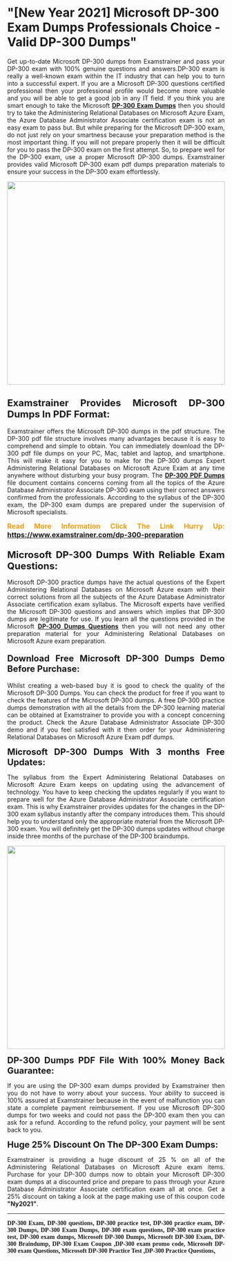 <h1><strong>"[New Year 2021] Microsoft DP-300 Exam Dumps Professionals Choice - Valid DP-300 Dumps"</strong></h1>

<p style="text-align: justify;">Get up-to-date Microsoft DP-300 dumps from Examstrainer and pass your DP-300 exam with 100% genuine questions and answers.DP-300 exam is really a well-known exam within the IT industry that can help you to turn into a successful expert. If you are a Microsoft DP-300 questions certified professional then your professional profile would become more valuable and you will be able to get a good job in any IT field. If you think you are smart enough to take the Microsoft <a href="https://www.examstrainer.com/dp-300-preparation"><strong>DP-300 Exam Dumps</strong></a> then you should try to take the Administering Relational Databases on Microsoft Azure Exam, the Azure Database Administrator Associate certification exam is not an easy exam to pass but. But while preparing for the Microsoft DP-300 exam, do not just rely on your smartness because your preparation method is the most important thing. If you will not prepare properly then it will be difficult for you to pass the DP-300 exam on the first attempt. So, to prepare well for the DP-300 exam, use a proper Microsoft DP-300 dumps. Examstrainer provides valid Microsoft DP-300 exam pdf dumps preparation materials to ensure your success in the DP-300 exam effortlessly.</p>

<p style="text-align: justify;"><a href="https://www.examstrainer.com/dp-300-preparation"><img alt="" src="https://lh3.googleusercontent.com/pw/ACtC-3cwqwMiAzWbNQsUKBhl8fG1yZyn0Y6ujoQVio1sTi7kMvoytLC5qdtLjNN4SvhyKWGQ4RCFE06ZeoQ5yhYUK0oTrF61iyHStQBDJjcu0DUbo0Eieek2a_lKuZ2trdjkEbSwY1tTjWMuvnXBVw8kobjn=w1168-h657-no?authuser=0" style="width: 100%; height: 470px;" /></a></p>

<h2 style="text-align: justify;"><strong><span style="font-size:22px;">Examstrainer Provides Microsoft DP-300 Dumps In PDF Format:</span></strong></h2>

<p style="text-align: justify;">Examstrainer offers the Microsoft DP-300 dumps in the pdf structure. The DP-300 pdf file structure involves many advantages because it is easy to comprehend and simple to obtain. You can immediately download the DP-300 pdf file dumps on your PC, Mac, tablet and laptop, and smartphone. This will make it easy for you to make for the DP-300 dumps Expert Administering Relational Databases on Microsoft Azure Exam at any time anywhere without disturbing your busy program. The <a href="https://www.examstrainer.com/dp-300-preparation"><strong>DP-300 PDF Dumps</strong></a> file document contains concerns coming from all the topics of the Azure Database Administrator Associate DP-300 exam using their correct answers confirmed from the professionals. According to the syllabus of the DP-300 exam, the DP-300 exam dumps are prepared under the supervision of Microsoft specialists.</p>

<p style="text-align: justify;"><span style="color:#f39c12;"><span style="font-size:16px;"><strong>Read More Information Click The Link Hurry Up:</strong></span></span> <span style="font-size:16px;"><strong><a href="https://www.examstrainer.com/dp-300-preparation">https://www.examstrainer.com/dp-300-preparation</a></strong></span></p>

<h3 style="text-align: justify;"><strong><span style="font-size:22px;">Microsoft DP-300 Dumps With Reliable Exam Questions:</span></strong></h3>

<p style="text-align: justify;">Microsoft DP-300 practice dumps have the actual questions of the Expert Administering Relational Databases on Microsoft Azure exam with their correct solutions from all the subjects of the Azure Database Administrator Associate certification exam syllabus. The Microsoft experts have verified the Microsoft DP-300 questions and answers which implies that DP-300 dumps are legitimate for use. If you learn all the questions provided in the Microsoft <a href="https://www.examstrainer.com/azure-database-administrator-associate-exam-questions"><strong>DP-300 Dumps Questions</strong></a> then you will not need any other preparation material for your Administering Relational Databases on Microsoft Azure exam preparation.</p>

<h4 style="text-align: justify;"><span style="font-size:20px;"><strong>Download Free Microsoft DP-300 Dumps Demo Before Purchase:</strong></span></h4>

<p style="text-align: justify;">Whilst creating a web-based buy it is good to check the quality of the Microsoft DP-300 Dumps. You can check the product for free if you want to check the features of the Microsoft DP-300 dumps. A free DP-300 practice dumps demonstration with all the details from the DP-300 learning material can be obtained at Examstrainer to provide you with a concept concerning the product. Check the Azure Database Administrator Associate DP-300 demo and if you feel satisfied with it then order for your Administering Relational Databases on Microsoft Azure Exam pdf dumps.</p>

<p style="text-align: justify;"><strong><span style="font-size:20px;">Microsoft DP-300 Dumps With 3 months Free Updates:</span></strong></p>

<p style="text-align: justify;">The syllabus from the Expert Administering Relational Databases on Microsoft Azure Exam keeps on updating using the advancement of technology. You have to keep checking the updates regularly if you want to prepare well for the Azure Database Administrator Associate certification exam. This is why Examstrainer provides updates for the changes in the DP-300 exam syllabus instantly after the company introduces them. This should help you to understand only the appropriate material from the Microsoft DP-300 exam. You will definitely get the DP-300 dumps updates without charge inside three months of the purchase of the DP-300 braindumps.</p>

<p style="text-align: justify;"><a href="https://www.examstrainer.com/azure-database-administrator-associate-exam-questions"><img alt="" src="https://lh3.googleusercontent.com/pw/ACtC-3fAExvkdmWqfftCD3wFjX21CldX_vitWQWLPbOdCK6l-Rv4v7Y7LnS36IzOirUzzjxbUFbi0Uf1jt6ZDdORTtQjeeC5R6aou6dC4nhOraJPFiqvqM_DD_a8O-AuIoHOS3tdeDRSUhbiRA3tkpY04tqw=w1366-h504-no?authuser=0" style="width: 100%; height: 470px;" /></a></p>

<p style="text-align: justify;"><strong><span style="font-size:20px;">DP-300 Dumps PDF File With 100% Money Back Guarantee:</span></strong></p>

<p style="text-align: justify;">If you are using the DP-300 exam dumps provided by Examstrainer then you do not have to worry about your success. Your ability to succeed is 100% assured at Examstrainer because in the event of malfunction you can state a complete payment reimbursement. If you use Microsoft DP-300 dumps for two weeks and could not pass the DP-300 exam then you can ask for a refund. According to the refund policy, your payment will be sent back to you.</p>

<p style="text-align: justify;"><strong><span style="font-size:20px;">Huge 25% Discount On The DP-300 Exam Dumps:</span></strong></p>

<p style="text-align: justify;">Examstrainer is providing a huge discount of 25 % on all of the Administering Relational Databases on Microsoft Azure exam items. Purchase for your DP-300 dumps now to obtain your Microsoft DP-300 exam dumps at a discounted price and prepare to pass through your Azure Database Administrator Associate certification exam all at once. Get a 25% discount on taking a look at the page making use of this coupon code <strong>"Ny2021"</strong>.</p>

<hr />
<p style="text-align: justify;"><span style="font-family:Georgia,serif;"><strong>DP-300 Exam, DP-300 questions, DP-300 practice test, DP-300 practice exam, DP-300 Dumps, DP-300 Exam Dumps, DP-300 exam questions, DP-300 exam practice test, DP-300 exam dumps, Microsoft DP-300 Dumps, Microsoft DP-300 Exam, DP-300 Braindump<a href="https://www.cisco.com/">,</a> DP-300 Exam Coupon <a href="https://www.microsoft.com/en-us/?ql=4&spl=2">,</a>DP-300 exam promo code<a href="https://www.wikipedia.org/">,</a> Microsoft DP-300 exam Questions<a href="https://www.google.com/">,</a> Microsoft DP-300 Practice Test <a href="https://www.youtube.com/">,</a>DP-300 Practice Questions<a href="https://twitter.com/home">,</a></strong></span></p>
